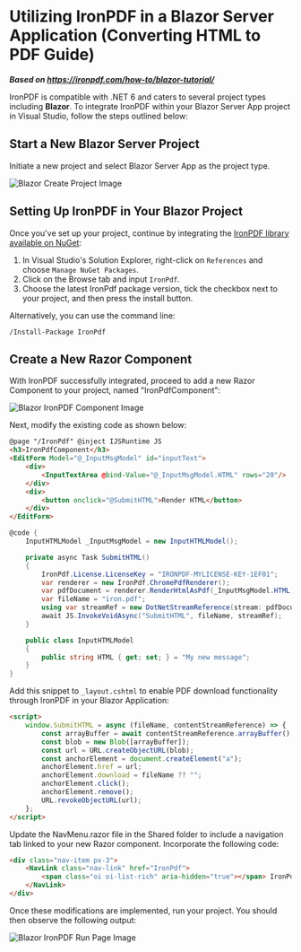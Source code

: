 # Utilizing IronPDF in a Blazor Server Application (Converting HTML to PDF Guide)

***Based on <https://ironpdf.com/how-to/blazor-tutorial/>***


IronPDF is compatible with .NET 6 and caters to several project types including **Blazor**. To integrate IronPDF within your Blazor Server App project in Visual Studio, follow the steps outlined below:

## Start a New Blazor Server Project

Initiate a new project and select Blazor Server App as the project type.

<div class="content-img-align-center">
    <div class="center-image-wrapper">
         <img src="https://ironpdf.com/static-assets/pdf/tutorials/blazor-tutorial/blazor-tutorial-1.webp" alt="Blazor Create Project Image" class="img-responsive add-shadow">
    </div>
</div>

## Setting Up IronPDF in Your Blazor Project

Once you've set up your project, continue by integrating the [IronPDF library available on NuGet](https://www.nuget.org/packages/IronPdf):

1. In Visual Studio's Solution Explorer, right-click on `References` and choose `Manage NuGet Packages`.
2. Click on the Browse tab and input `IronPdf`.
3. Choose the latest IronPdf package version, tick the checkbox next to your project, and then press the install button.

Alternatively, you can use the command line:
```shell
/Install-Package IronPdf
```

## Create a New Razor Component

With IronPDF successfully integrated, proceed to add a new Razor Component to your project, named "IronPdfComponent":

<div class="content-img-align-center">
    <div class="center-image-wrapper">
         <img src="https://ironpdf.com/static-assets/pdf/tutorials/blazor-tutorial/blazor-tutorial-2.webp" alt="Blazor IronPDF Component Image" class="img-responsive add-shadow">
    </div>
</div>

Next, modify the existing code as shown below:

```html
@page "/IronPdf" @inject IJSRuntime JS
<h3>IronPdfComponent</h3>
<EditForm Model="@_InputMsgModel" id="inputText">
	<div>
		<InputTextArea @bind-Value="@_InputMsgModel.HTML" rows="20"/>
	</div>
	<div>
		<button onclick="@SubmitHTML">Render HTML</button>
	</div>
</EditForm>
```

```cs
@code {
	InputHTMLModel _InputMsgModel = new InputHTMLModel();

	private async Task SubmitHTML()
	{
		IronPdf.License.LicenseKey = "IRONPDF-MYLICENSE-KEY-1EF01";
		var renderer = new IronPdf.ChromePdfRenderer();
		var pdfDocument = renderer.RenderHtmlAsPdf(_InputMsgModel.HTML);
		var fileName = "iron.pdf";
		using var streamRef = new DotNetStreamReference(stream: pdfDocument.Stream);
		await JS.InvokeVoidAsync("SubmitHTML", fileName, streamRef);
	}

	public class InputHTMLModel
	{
		public string HTML { get; set; } = "My new message";
	}
}
```

Add this snippet to `_layout.cshtml` to enable PDF download functionality through IronPDF in your Blazor Application:

```html
<script>
	window.SubmitHTML = async (fileName, contentStreamReference) => {
		const arrayBuffer = await contentStreamReference.arrayBuffer();
		const blob = new Blob([arrayBuffer]);
		const url = URL.createObjectURL(blob);
		const anchorElement = document.createElement("a");
		anchorElement.href = url;
		anchorElement.download = fileName ?? "";
		anchorElement.click();
		anchorElement.remove();
		URL.revokeObjectURL(url);
	};
</script>
```

Update the NavMenu.razor file in the Shared folder to include a navigation tab linked to your new Razor component. Incorporate the following code:

```html
<div class="nav-item px-3">
	<NavLink class="nav-link" href="IronPdf">
		<span class="oi oi-list-rich" aria-hidden="true"></span> IronPdf
	</NavLink>
</div>
```

Once these modifications are implemented, run your project. You should then observe the following output:

<div class="content-img-align-center">
    <div class="center-image-wrapper">
         <img src="https://ironpdf.com/static-assets/pdf/tutorials/blazor-tutorial/blazor-tutorial-3.webp" alt="Blazor IronPDF Run Page Image" class="img-responsive add-shadow">
    </div>
</div>
